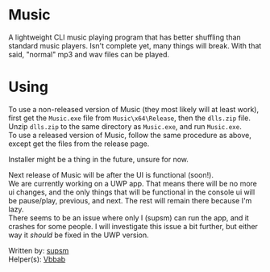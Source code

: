 # Music
A lightweight CLI music playing program that has better shuffling than standard music players. Isn't complete yet, many things will break. With that said, "normal" mp3 and wav files can be played.

# Using
To use a non-released version of Music (they most likely will at least work), first get the `Music.exe` file from `Music\x64\Release`, then the `dlls.zip` file. Unzip `dlls.zip` to the same directory as `Music.exe`, and run `Music.exe`.  
To use a released version of Music, follow the same procedure as above, except get the files from the release page.  

  
Installer might be a thing in the future, unsure for now.  
  
Next release of Music will be after the UI is functional (soon!).  
We are currently working on a UWP app. That means there will be no more ui changes, and the only things that will be functional in the console ui will be pause/play, previous, and next. The rest will remain there because I'm lazy.  
There seems to be an issue where only I (supsm) can run the app, and it crashes for some people. I will investigate this issue a bit further, but either way it *should* be fixed in the UWP version.  
  
Written by: [supsm](http://github.com/supsm)  
Helper(s): [Vbbab](http://github.com/Vbbab)  
